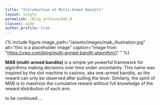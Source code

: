```yaml
---
title: "Introduction of Multi-Armed Bandits"
layout: single
permalink: /blog_archive/mab_0
classes: wide
author_profile: true
---
```

<!-- ![](/assets/images/trees.jpg)
*image_caption* -->
<!-- 
{% include figure image_path="/assets/images/trees.jpg" alt="this is a placeholder image" caption="This is a figure caption." %} -->

{% include figure image_path="/assets/images/mab_illustration.jpg" alt="this is a placeholder image" caption="image from \"https://vwo.com/blog/multi-armed-bandit-algorithm/\" " %} 


**MAB (multi-armed bandits)** is a simple yet powerful framework for algorithms making decisions over time under uncertainty. This name was inspired by the slot machine in casinos, aka one-armed bandits, as the reward can only be observed after pulling the lever. Similarly, the spirit of MAB is to maximize the cumulative reward without full knowledge of the reward distribution of each arm. 

to be continued ...

